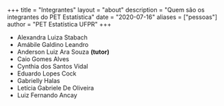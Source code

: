 +++
title = "Integrantes"
layout = "about"
description = "Quem são os integrantes do PET Estatística"
date = "2020-07-16"
aliases = ["pessoas"]
author = "PET Estatística UFPR"
+++

- Alexandra Luiza Stabach
- Amábile Galdino Leandro
- Anderson Luiz Ara Souza **(tutor)**
- Caio Gomes Alves
- Cynthia dos Santos Vidal
- Eduardo Lopes Cock
- Gabrielly Halas
- Letícia Gabriele De Oliveira
- Luiz Fernando Ancay
